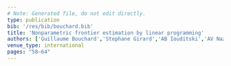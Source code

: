 ```yaml
---
# Note: Generated file, do not edit directly.
type: publication
bib: '/res/bib/bouchard.bib'
title: 'Nonparametric frontier estimation by linear programming'
authors: ['Guillaume Bouchard','Stephane Girard','AB Iouditski','AV Nazin']
venue_type: international
pages: "58–64"
---
```

